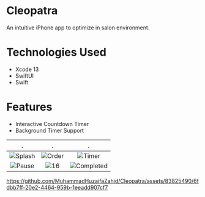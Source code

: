 # Cleopatra
An intuitive iPhone app to optimize in salon environment.
# Technologies Used
* Xcode 13
* SwiftUI 
* Swift
# Features
* Interactive Countdown Timer
* Background Timer Support

. | . | . 
:-------------------------:|:-------------------------:|:-------------------------:
![Splash](https://github.com/MuhammadHuzaifaZahid/Cleopatra/assets/83825490/580be9dd-96f1-4530-8dce-b221bb5e640d) | ![Order](https://github.com/MuhammadHuzaifaZahid/Cleopatra/assets/83825490/9fe15208-47fc-4908-a040-d073169452c4) | ![Timer](https://github.com/MuhammadHuzaifaZahid/Cleopatra/assets/83825490/380adf3b-c486-4038-8138-a1830ce84cdc)
![Pause](https://github.com/MuhammadHuzaifaZahid/Cleopatra/assets/83825490/7d4fe8f8-7557-42e7-be40-e3140ba05cb9) | ![16](https://github.com/MuhammadHuzaifaZahid/Cleopatra/assets/83825490/d69f6e09-d6a8-4f58-95ee-99528e383d68) | ![Completed](https://github.com/MuhammadHuzaifaZahid/Cleopatra/assets/83825490/faa12a96-5306-46b3-b660-7e8d708b835a)



https://github.com/MuhammadHuzaifaZahid/Cleopatra/assets/83825490/6fdbb7ff-20e2-4464-959b-1eeadd907cf7

